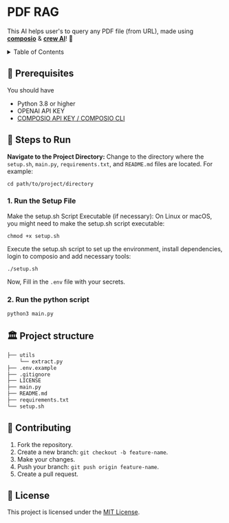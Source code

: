 # PDF RAG

This AI helps user's to query any PDF file (from URL), made using [**composio**](https://www.composio.dev/) & [**crew AI**](https://docs.crewai.com/)! 🎉
<br />

<!-- TABLE OF CONTENTS -->
<details>
  <summary>Table of Contents</summary>
  <ol>
    <li>
      <span>Getting Started</span>
      <ul>
        <li><a href="#-prerequisites">Prerequisites</a></li>
        <li><a href="#-steps-to-run">Steps to Run</a></li>
      </ul>
    </li>
    <li><a href="#%EF%B8%8F-project-structure">Project Structure</a></li>
    <li><a href="#-contributing">Contributing</a></li>
    <li><a href="#-license">License</a></li>
  </ol>
</details>

## 🫳 Prerequisites
You should have

- Python 3.8 or higher
- OPENAI API KEY
- [COMPOSIO API KEY / COMPOSIO CLI](https://docs.composio.dev/patterns/howtos/get_api_key)

## 👣 Steps to Run
**Navigate to the Project Directory:**
Change to the directory where the `setup.sh`, `main.py`, `requirements.txt`, and `README.md` files are located. For example:
```shell
cd path/to/project/directory
```

### 1. Run the Setup File
Make the setup.sh Script Executable (if necessary):
On Linux or macOS, you might need to make the setup.sh script executable:
```shell
chmod +x setup.sh
```
Execute the setup.sh script to set up the environment, install dependencies, login to composio and 
add necessary tools:
```shell
./setup.sh
```
Now, Fill in the `.env` file with your secrets.

### 2. Run the python script
```shell
python3 main.py
```

## 🏛️ Project structure

```bash
├── utils
    └── extract.py
├── .env.example
├── .gitignore
├── LICENSE
├── main.py
├── README.md
├── requirements.txt
└── setup.sh
```

## 🤗 Contributing
1. Fork the repository.
2. Create a new branch: `git checkout -b feature-name`.
3. Make your changes.
4. Push your branch: `git push origin feature-name`.
5. Create a pull request.

## 🧾 License
This project is licensed under the [MIT License](LICENSE).
